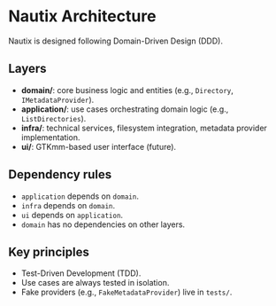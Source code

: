 # Nautix Architecture

Nautix is designed following Domain-Driven Design (DDD).

## Layers
- **domain/**: core business logic and entities (e.g., `Directory`, `IMetadataProvider`).
- **application/**: use cases orchestrating domain logic (e.g., `ListDirectories`).
- **infra/**: technical services, filesystem integration, metadata provider implementation.
- **ui/**: GTKmm-based user interface (future).

## Dependency rules
- `application` depends on `domain`.
- `infra` depends on `domain`.
- `ui` depends on `application`.
- `domain` has no dependencies on other layers.

## Key principles
- Test-Driven Development (TDD).
- Use cases are always tested in isolation.
- Fake providers (e.g., `FakeMetadataProvider`) live in `tests/`.
